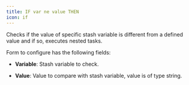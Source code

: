```yaml
---
title: IF var ne value THEN
icon: if
---
```


Checks if the value of specific stash variable is different from a defined value and if so, executes nested tasks.

Form to configure has the following fields:

- **Variable**: Stash variable to check.

- **Value**: Value to compare with stash variable, value is of type string.
 

